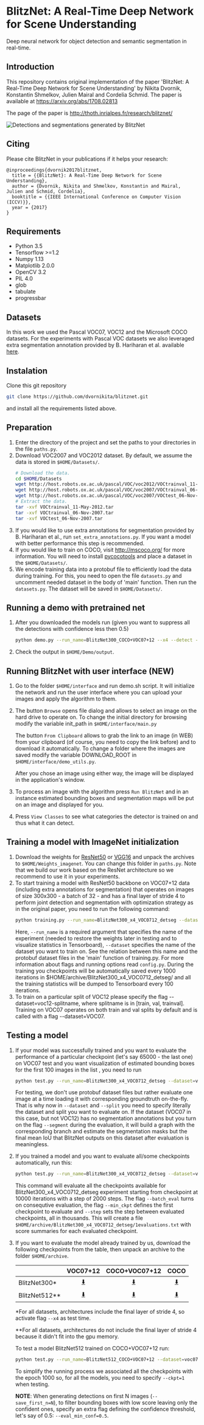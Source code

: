 # BlitzNet: A Real-Time Deep Network for Scene Understanding

 Deep neural network for object detection and semantic segmentation in real-time.

## Introduction
This repository contains original implementation of the paper 'BlitzNet: A Real-Time Deep Network for Scene Understanding' by Nikita Dvornik, Konstantin Shmelkov, Julien Mairal and Cordelia Schmid.
The paper is available at https://arxiv.org/abs/1708.02813

The page of the paper is http://thoth.inrialpes.fr/research/blitznet/

![Detections and segmentations generated by BlitzNet](./Extra/collage.png)

## Citing
Please cite BlitzNet in your publications if it helps your research:

    @inproceedings{dvornik2017blitznet,
      title = {{BlitzNet}: A Real-Time Deep Network for Scene Understanding},
      author = {Dvornik, Nikita and Shmelkov, Konstantin and Mairal, Julien and Schmid, Cordelia},
      booktitle = {{IEEE International Conference on Computer Vision (ICCV)}},
      year = {2017}
    }

## Requirements
* Python 3.5
* Tensorflow >=1.2
* Numpy 1.13
* Matplotlib 2.0.0
* OpenCV 3.2
* PIL 4.0
* glob
* tabulate
* progressbar

## Datasets
In this work we used the Pascal VOC07, VOC12 and the Microsoft COCO datasets. For the experiments with Pascal VOC datasets we also leveraged extra segmentation annotation provided by B. Hariharan et al. available [here](http://home.bharathh.info/pubs/codes/SBD/download.html).

## Instalation
Clone this git repository
```sh
git clone https://github.com/dvornikita/blitznet.git
```
and install all the requirements listed above.

## Preparation
1. Enter the directory of the project and set the paths to your directories in the file `paths.py`.
2. Download VOC2007 and VOC2012 dataset. By default, we assume the data is stored in `$HOME/Datasets/`.
    ```sh
    # Download the data.
    cd $HOME/Datasets
    wget http://host.robots.ox.ac.uk/pascal/VOC/voc2012/VOCtrainval_11-May-2012.tar
    wget http://host.robots.ox.ac.uk/pascal/VOC/voc2007/VOCtrainval_06-Nov-2007.tar
    wget http://host.robots.ox.ac.uk/pascal/VOC/voc2007/VOCtest_06-Nov-2007.tar
    # Extract the data.
    tar -xvf VOCtrainval_11-May-2012.tar
    tar -xvf VOCtrainval_06-Nov-2007.tar
    tar -xvf VOCtest_06-Nov-2007.tar
    ```
3. If you would like to use extra annotations for segmentation provided by B. Hariharan et al., run `set_extra_annotations.py`. If you want a model with better performance this step is recommended.
4. If you would like to train on COCO, visit http://mscoco.org/ for more information. You will need to install [pycocotools](https://github.com/pdollar/coco) and place a dataset in the `$HOME/Datasets/`.
5. We encode training data into a protobuf file to efficiently load the data during training. For this, you need to open the file `datasets.py` and uncomment needed dataset in the body of 'main' function. Then run the `datasets.py`. The dataset will be saved in `$HOME/Datasets/`.

## Running a demo with pretrained net

1. After you downloaded the models run (given you want to suppress all the detections with confidence less then 0.5) 

    ```sh
    python demo.py --run_name=BlitzNet300_COCO+VOC07+12 --x4 --detect --segment --eval_min_conf=0.5 --ckpt=1
    ```
2. Check the output in `$HOME/Demo/output`.

## Running BlitzNet with user interface (NEW)
 1. Go to the folder `$HOME/interface` and run demo.sh script. It will
    initialize the network and run the user interface where you can upload your
    images and apply the algorithm to them.
 2. The button `Browse` opens file dialog and allows to select an image on the
    hard drive to operate on. To change the initial directory for browsing
    modify the variable init_path in `$HOME/interface/main.py`

    The button `From Clipboard` allows to grab the link to an image (in WEB) from
    your clipboard (of course, you need to copy the link before) and to download it
    automatically. To change a folder where the images are saved modify the
    variable DOWNLOAD_ROOT in `$HOME/interface/demo_utils.py`.

    After you chose an image using either way, the image will be displayed in
    the application's window.
 3. To process an image with the algorithm press `Run BlitzNet` and in an
    instance estimated bounding boxes and segmentation maps will be put on an
    image and displayed for you.
 4. Press `View Classes` to see what categories the detector is trained on and
    thus what it can detect.

## Training a model with ImageNet initialization
1. Download the weights for [ResNet50](https://drive.google.com/open?id=0B7XqhdpFpfcIdWRTX1JSOEhubXM) or [VGG16](https://drive.google.com/open?id=0B7XqhdpFpfcITnk4X1p3ZDRqQmc) and unpack the archives to `$HOME/Weights_imagenet`. You can change this folder in `paths.py`. Note that we build our work based on the ResNet architecture so we recommend to use it in your experiments.
2. To start training a model with ResNet50 backbone on VOC07+12 data (including extra annotations for segmentation) that operates on images of size 300x300 - a batch of 32 - and has a final layer of stride 4 to perform joint detection and segmentation with optimization strategy as in the original paper, you need to run the following command:
    ```sh
    python training.py --run_name=BlitzNet300_x4_VOC0712_detseg --dataset=voc07+12-segmentation --trunk=resnet50 --x4 --batch_size=32 --optimizer=adam --detect --segment --max_iterations=65000 --lr_decay 40000 50000
    ```
    Here, `--run_name` is a required argument that specifies the name of the experiment (needed to restore the weights later in testing and to visualize statistics in Tensorboard), `--dataset` specifies the name of the dataset you want to train on. See the relation between this name and the protobuf dataset files in the 'main' function of training.py. For more information about flags and running options read `config.py`.
    During the training you checkpoints will be automatically saved every 1000 iterations in $HOME/archive/BlitzNet300_x4_VOC0712_detseg/ and all the training statistics will be dumped to Tensorboard every 100 iterations.
3.  To train on a particular split of VOC12 please specify the flag --dataset=voc12-splitname, where splitname is in [train, val, trainval]. Training on VOC07 operates on both train and val splits by default and is called with a flag --dataset=VOC07.

## Testing a model
1. If your model was successfully trained and you want to evaluate the performance of a particular checkpoint (let's say 65000 - the last one) on VOC07 test and you want visualization of estimated bounding boxes for the first 100 images in the list , you need to run
    ```sh
    python test.py --run_name=BlitzNet300_x4_VOC0712_detseg --dataset=voc07 --split=test --image_size=300 --x4 --detect --segment --ckpt=65 --save_first_n=100
    ```
    For testing, we don't use protobuf dataset files but rather evaluate one image at a time loading it with corresponding groundtruth on-the-fly. That is why now in `--dataset` and `--split` you need to specify literally the dataset and split you want to evaluate on.
    If the dataset (VOC07 in this case, but not VOC12) has no segmentation annotations but you turn on the flag `--segment` during the evaluation, it will build a graph with the corresponding branch and estimate the segmentation masks but the final mean IoU that BlitzNet outputs on this dataset after evaluation is meaningless.
2. If you trained a model and you want to evaluate all/some checkpoints automatically, run this:
    ```sh
    python test.py --run_name=BlitzNet300_x4_VOC0712_detseg --dataset=voc07 --split=test --x4 --detect --segment --batch_eval --min_ckpt=10 --step=2
    ```
    This command will evaluate all the checkpoints available for BlitzNet300_x4_VOC0712_detseg experiment starting from checkpoint at 10000 iterations with a step of 2000 steps. The flag `--batch_eval` turns on consequtive evaluation, the flag `--min_ckpt` defines the first checkpoint to evaluate and `--step` sets the step between evaluated checkpoints, all in thousands. This will create a file `$HOME/archive/BlitzNet300_x4_VOC0712_detseg/1evaluations.txt` with score summaries for each evaluated checkpoint.
3. If you want to evaluate the model already trained by us, download the following checkpoints from the table, then unpack an archive to the folder `$HOME/archive`.

    |             | VOC07+12          | COCO+VOC07+12     | COCO              |
    | :---         |     :---:      |          :---: | :---: |
    | BlitzNet300* | [:arrow_down:](https://drive.google.com/open?id=0B7XqhdpFpfcIcTNtVU9VeHRLcG8) | [:arrow_down:](https://drive.google.com/open?id=0B7XqhdpFpfcIV2hqOWswU01zdlU) | [:arrow_down:](https://drive.google.com/open?id=0B7XqhdpFpfcIN2tSOEJ4d2FmVTg) |
    | BlitzNet512** | [:arrow_down:](https://drive.google.com/open?id=0B7XqhdpFpfcIYmtkYTlSalBtaUk) | [:arrow_down:](https://drive.google.com/open?id=0B7XqhdpFpfcIdGVjN2c5dUlvWEU) | [:arrow_down:](https://drive.google.com/open?id=0B7XqhdpFpfcIU3U1U3poaDdwME0) |

    *For all datasets, architectures include the final layer of stride 4, so activate flag `--x4` as test time.

    **For all datasets, architectures do not include the final layer of stride 4 because it didn't fit into the gpu memory.

    To test a model BlitzNet512 trained on COCO+VOC07+12 run:
    ```sh
    python test.py --run_name=BlitzNet512_COCO+VOC07+12 --dataset=voc07 --split=test --image_size=512 --detect --segment --ckpt=1
    ```
    To simplify the running process we associated all the checkpoints with the epoch 1000 so, for all the models, you need to specify `--ckpt=1` when testing.
    
    __NOTE__: When generating detections on first N images (```--save_first_n=N```), to filter bounding boxes  with low score leaving only the confident ones, specify an extra flag defining the confidence threshold, let's say of 0.5: ```--eval_min_conf=0.5```. 

